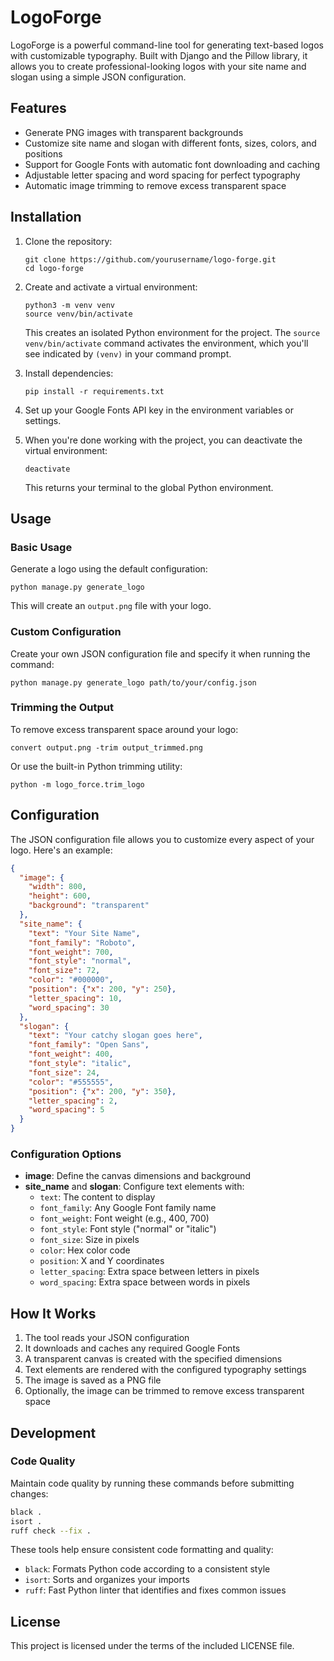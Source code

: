 # LogoForge

LogoForge is a powerful command-line tool for generating text-based logos with customizable typography. Built with Django and the Pillow library, it allows you to create professional-looking logos with your site name and slogan using a simple JSON configuration.

## Features

- Generate PNG images with transparent backgrounds
- Customize site name and slogan with different fonts, sizes, colors, and positions
- Support for Google Fonts with automatic font downloading and caching
- Adjustable letter spacing and word spacing for perfect typography
- Automatic image trimming to remove excess transparent space

## Installation

1. Clone the repository:
   ```
   git clone https://github.com/yourusername/logo-forge.git
   cd logo-forge
   ```

2. Create and activate a virtual environment:
   ```
   python3 -m venv venv
   source venv/bin/activate
   ```
   
   This creates an isolated Python environment for the project. The `source venv/bin/activate` command activates the environment, which you'll see indicated by `(venv)` in your command prompt.

3. Install dependencies:
   ```
   pip install -r requirements.txt
   ```

4. Set up your Google Fonts API key in the environment variables or settings.

5. When you're done working with the project, you can deactivate the virtual environment:
   ```
   deactivate
   ```
   
   This returns your terminal to the global Python environment.

## Usage

### Basic Usage

Generate a logo using the default configuration:

```
python manage.py generate_logo
```

This will create an `output.png` file with your logo.

### Custom Configuration

Create your own JSON configuration file and specify it when running the command:

```
python manage.py generate_logo path/to/your/config.json
```

### Trimming the Output

To remove excess transparent space around your logo:

```
convert output.png -trim output_trimmed.png
```

Or use the built-in Python trimming utility:

```
python -m logo_force.trim_logo
```

## Configuration

The JSON configuration file allows you to customize every aspect of your logo. Here's an example:

```json
{
  "image": {
    "width": 800,
    "height": 600,
    "background": "transparent"
  },
  "site_name": {
    "text": "Your Site Name",
    "font_family": "Roboto",
    "font_weight": 700,
    "font_style": "normal",
    "font_size": 72,
    "color": "#000000",
    "position": {"x": 200, "y": 250},
    "letter_spacing": 10,
    "word_spacing": 30
  },
  "slogan": {
    "text": "Your catchy slogan goes here",
    "font_family": "Open Sans",
    "font_weight": 400,
    "font_style": "italic",
    "font_size": 24,
    "color": "#555555",
    "position": {"x": 200, "y": 350},
    "letter_spacing": 2,
    "word_spacing": 5
  }
}
```

### Configuration Options

- **image**: Define the canvas dimensions and background
- **site_name** and **slogan**: Configure text elements with:
  - `text`: The content to display
  - `font_family`: Any Google Font family name
  - `font_weight`: Font weight (e.g., 400, 700)
  - `font_style`: Font style ("normal" or "italic")
  - `font_size`: Size in pixels
  - `color`: Hex color code
  - `position`: X and Y coordinates
  - `letter_spacing`: Extra space between letters in pixels
  - `word_spacing`: Extra space between words in pixels

## How It Works

1. The tool reads your JSON configuration
2. It downloads and caches any required Google Fonts
3. A transparent canvas is created with the specified dimensions
4. Text elements are rendered with the configured typography settings
5. The image is saved as a PNG file
6. Optionally, the image can be trimmed to remove excess transparent space

## Development

### Code Quality

Maintain code quality by running these commands before submitting changes:

```bash
black .
isort .
ruff check --fix .
```

These tools help ensure consistent code formatting and quality:
- `black`: Formats Python code according to a consistent style
- `isort`: Sorts and organizes your imports
- `ruff`: Fast Python linter that identifies and fixes common issues

## License

This project is licensed under the terms of the included LICENSE file.
